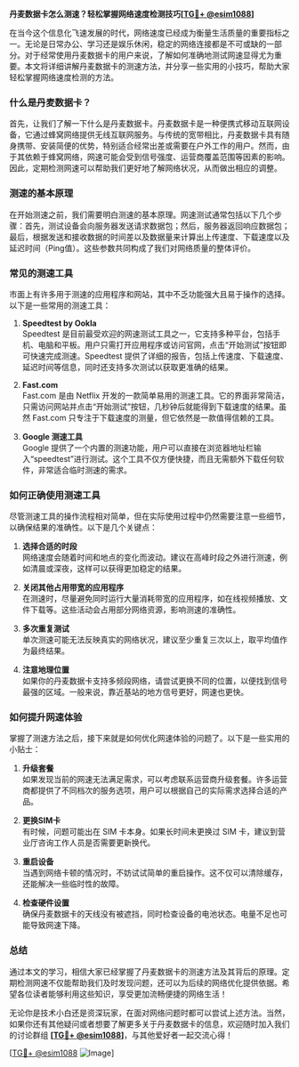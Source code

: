 **丹麦数据卡怎么测速？轻松掌握网络速度检测技巧[[TG💪+ @esim1088](https://t.me/s/esim1088)]**

在当今这个信息化飞速发展的时代，网络速度已经成为衡量生活质量的重要指标之一。无论是日常办公、学习还是娱乐休闲，稳定的网络连接都是不可或缺的一部分。对于经常使用丹麦数据卡的用户来说，了解如何准确地测试网速显得尤为重要。本文将详细讲解丹麦数据卡的测速方法，并分享一些实用的小技巧，帮助大家轻松掌握网络速度检测的方法。

### 什么是丹麦数据卡？

首先，让我们了解一下什么是丹麦数据卡。丹麦数据卡是一种便携式移动互联网设备，它通过蜂窝网络提供无线互联网服务。与传统的宽带相比，丹麦数据卡具有随身携带、安装简便的优势，特别适合经常出差或需要在户外工作的用户。然而，由于其依赖于蜂窝网络，网速可能会受到信号强度、运营商覆盖范围等因素的影响。因此，定期检测网速可以帮助我们更好地了解网络状况，从而做出相应的调整。

### 测速的基本原理

在开始测速之前，我们需要明白测速的基本原理。网速测试通常包括以下几个步骤：首先，测试设备会向服务器发送请求数据包；然后，服务器返回响应数据包；最后，根据发送和接收数据的时间差以及数据量来计算出上传速度、下载速度以及延迟时间（Ping值）。这些参数共同构成了我们对网络质量的整体评价。

### 常见的测速工具

市面上有许多用于测速的应用程序和网站，其中不乏功能强大且易于操作的选择。以下是一些常用的测速工具：

1. **Speedtest by Ookla**  
   Speedtest 是目前最受欢迎的网速测试工具之一，它支持多种平台，包括手机、电脑和平板。用户只需打开应用程序或访问官网，点击“开始测试”按钮即可快速完成测速。Speedtest 提供了详细的报告，包括上传速度、下载速度、延迟时间等信息，同时还支持多次测试以获取更准确的结果。

2. **Fast.com**  
   Fast.com 是由 Netflix 开发的一款简单易用的测速工具。它的界面非常简洁，只需访问网站并点击“开始测试”按钮，几秒钟后就能得到下载速度的结果。虽然 Fast.com 只专注于下载速度的测量，但它依然是一款值得信赖的工具。

3. **Google 测速工具**  
   Google 提供了一个内置的测速功能，用户可以直接在浏览器地址栏输入“speedtest”进行测试。这个工具不仅方便快捷，而且无需额外下载任何软件，非常适合临时测速的需求。

### 如何正确使用测速工具

尽管测速工具的操作流程相对简单，但在实际使用过程中仍然需要注意一些细节，以确保结果的准确性。以下是几个关键点：

1. **选择合适的时段**  
   网络速度会随着时间和地点的变化而波动。建议在高峰时段之外进行测速，例如清晨或深夜，这样可以获得更加稳定的结果。

2. **关闭其他占用带宽的应用程序**  
   在测速时，尽量避免同时运行大量消耗带宽的应用程序，如在线视频播放、文件下载等。这些活动会占用部分网络资源，影响测速的准确性。

3. **多次重复测试**  
   单次测速可能无法反映真实的网络状况，建议至少重复三次以上，取平均值作为最终结果。

4. **注意地理位置**  
   如果你的丹麦数据卡支持多频段网络，请尝试更换不同的位置，以便找到信号最强的区域。一般来说，靠近基站的地方信号更好，网速也更快。

### 如何提升网速体验

掌握了测速方法之后，接下来就是如何优化网速体验的问题了。以下是一些实用的小贴士：

1. **升级套餐**  
   如果发现当前的网速无法满足需求，可以考虑联系运营商升级套餐。许多运营商都提供了不同档次的服务选项，用户可以根据自己的实际需求选择合适的产品。

2. **更换SIM卡**  
   有时候，问题可能出在 SIM 卡本身。如果长时间未更换过 SIM 卡，建议到营业厅咨询工作人员是否需要更新换代。

3. **重启设备**  
   当遇到网络卡顿的情况时，不妨试试简单的重启操作。这不仅可以清除缓存，还能解决一些临时性的故障。

4. **检查硬件设置**  
   确保丹麦数据卡的天线没有被遮挡，同时检查设备的电池状态。电量不足也可能导致网速下降。

### 总结

通过本文的学习，相信大家已经掌握了丹麦数据卡的测速方法及其背后的原理。定期检测网速不仅能帮助我们及时发现问题，还可以为后续的网络优化提供依据。希望各位读者能够利用这些知识，享受更加流畅便捷的网络生活！

无论你是技术小白还是资深玩家，在面对网络问题时都可以尝试上述方法。当然，如果你还有其他疑问或者想要了解更多关于丹麦数据卡的信息，欢迎随时加入我们的讨论群组 **[[TG💪+ @esim1088](https://t.me/s/esim1088)]**，与其他爱好者一起交流心得！

[[TG💪+ @esim1088](https://t.me/s/esim1088) ![Image](https://i.postimg.cc/4NQfJmqS/Snipaste-2025-05-13-00-14-12.png)]